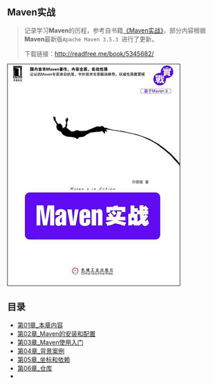 ## Maven实战

> 记录学习**Maven**的历程，参考自书籍[《Maven实战》](https://book.douban.com/subject/5345682/)，部分内容根据**Maven**最新版`Apache Maven 3.5.3 `进行了更新。
>
> 下载链接：<http://readfree.me/book/5345682/>

![img](assets/s4524240.jpg)

## 目录

+ [第01章_本章内容](第01章_本章内容.md )
+ [第02章_Maven的安装和配置](第02章_Maven的安装和配置.md )
+ [第03章_Maven使用入门](第03章_Maven使用入门.md )
+ [第04章_背景案例](第04章_背景案例.md )
+ [第05章_坐标和依赖](第05章_坐标和依赖.md)
+ [第06章_仓库](第06章_仓库.md )
+ 


